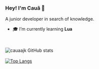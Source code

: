 ### Hey! I'm Cauã 🥳
A junior developer in search of knowledge.

- 🎓 I’m currently learning **Lua**

<br />

![cauaajk GitHub stats](https://github-readme-stats.vercel.app/api?username=cauaajk&show_icons=true&theme=dark) <br /><br /> [![Top Langs](https://github-readme-stats.vercel.app/api/top-langs/?username=cauaajk&langs_count=8&theme=dark)](https://github.com/anuraghazra/github-readme-stats)
